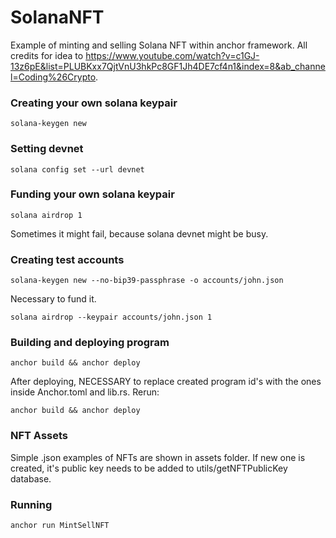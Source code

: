 # SolanaNFT
Example of minting and selling Solana NFT within anchor framework. All credits for idea to https://www.youtube.com/watch?v=c1GJ-13z6pE&list=PLUBKxx7QjtVnU3hkPc8GF1Jh4DE7cf4n1&index=8&ab_channel=Coding%26Crypto.

### Creating your own solana keypair
```shell
solana-keygen new
```

### Setting devnet
```shell
solana config set --url devnet
```

### Funding your own solana keypair
```shell
solana airdrop 1
```
Sometimes it might fail, because solana devnet might be busy.

### Creating test accounts

```shell
solana-keygen new --no-bip39-passphrase -o accounts/john.json
```

Necessary to fund it.

```shell
solana airdrop --keypair accounts/john.json 1
```
### Building and deploying program

```shell
anchor build && anchor deploy
```

After deploying, NECESSARY to replace created program id's with the ones inside Anchor.toml and lib.rs.
Rerun:

```shell
anchor build && anchor deploy
```

### NFT Assets

Simple .json examples of NFTs are shown in assets folder. If new one is created, it's public key needs to be added to utils/getNFTPublicKey database.

### Running

```shell
anchor run MintSellNFT
```
